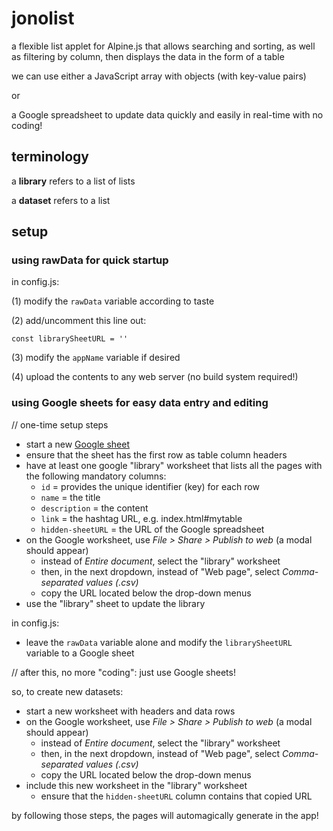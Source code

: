 # jonolist

a flexible list applet for Alpine.js that allows searching and sorting, as well as filtering by column, then displays the data in the form of a table

we can use either a JavaScript array with objects (with key-value pairs)

or 

a Google spreadsheet to update data quickly and easily in real-time with no coding!

## terminology

a **library** refers to a list of lists

a **dataset** refers to a list

## setup

### using rawData for quick startup

in config.js:

(1) modify the `rawData` variable according to taste

(2) add/uncomment this line out: 

```
const librarySheetURL = ''
```

(3) modify the `appName` variable if desired

(4) upload the contents to any web server (no build system required!)

### using Google sheets for easy data entry and editing

// one-time setup steps

* start a new [Google sheet](https://sheets.google.com)
* ensure that the sheet has the first row as table column headers 
* have at least one google "library" worksheet that lists all the pages with the following mandatory columns:   
  * `id` = provides the unique identifier (key) for each row
  * `name` = the title
  * `description` = the content
  * `link` = the hashtag URL, e.g. index.html#mytable
  * `hidden-sheetURL` = the URL of the Google spreadsheet
* on the Google worksheet, use _File > Share > Publish to web_ (a modal should appear)
  * instead of _Entire document_, select the "library" worksheet 
  * then, in the next dropdown, instead of "Web page", select _Comma-separated values (.csv)_
  * copy the URL located below the drop-down menus
* use the "library" sheet to update the library

in config.js:

* leave the `rawData` variable alone and modify the `librarySheetURL` variable to a Google sheet

// after this, no more "coding": just use Google sheets!

so, to create new datasets: 

* start a new worksheet with headers and data rows
* on the Google worksheet, use _File > Share > Publish to web_ (a modal should appear)
  * instead of _Entire document_, select the "library" worksheet 
  * then, in the next dropdown, instead of "Web page", select _Comma-separated values (.csv)_
  * copy the URL located below the drop-down menus
* include this new worksheet in the "library" worksheet
  * ensure that the `hidden-sheetURL` column contains that copied URL 

by following those steps, the pages will automagically generate in the app!